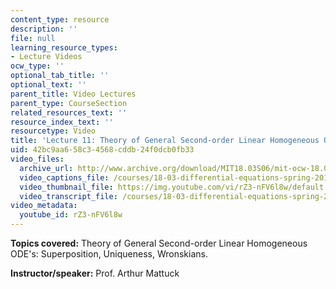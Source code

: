 ```yaml
---
content_type: resource
description: ''
file: null
learning_resource_types:
- Lecture Videos
ocw_type: ''
optional_tab_title: ''
optional_text: ''
parent_title: Video Lectures
parent_type: CourseSection
related_resources_text: ''
resource_index_text: ''
resourcetype: Video
title: 'Lecture 11: Theory of General Second-order Linear Homogeneous ODEs'
uid: 42bc9aa6-58c3-4568-cddb-24f0dcb0fb33
video_files:
  archive_url: http://www.archive.org/download/MIT18.03S06/mit-ocw-18.03-lec11-05mar2003-220k.mp4
  video_captions_file: /courses/18-03-differential-equations-spring-2010/003d8bbbf4b25dd8bb194f39fe71557d_rZ3-nFV6l8w.vtt
  video_thumbnail_file: https://img.youtube.com/vi/rZ3-nFV6l8w/default.jpg
  video_transcript_file: /courses/18-03-differential-equations-spring-2010/2002c12a3d7460cb5ba26e1d9e0f2b43_rZ3-nFV6l8w.pdf
video_metadata:
  youtube_id: rZ3-nFV6l8w
---
```


**Topics covered:** Theory of General Second-order Linear Homogeneous ODE's: Superposition, Uniqueness, Wronskians.

**Instructor/speaker:** Prof. Arthur Mattuck